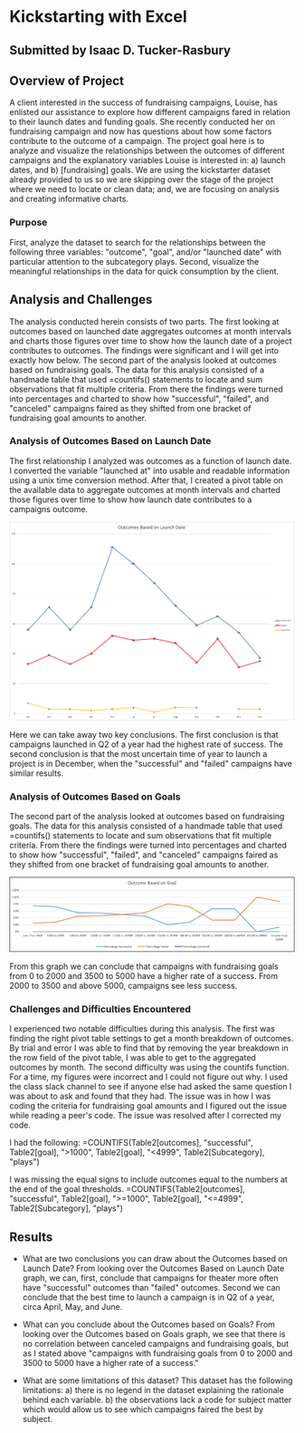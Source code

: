 # Kickstarting with Excel
Submitted by Isaac D. Tucker-Rasbury
---

## Overview of Project
A client interested in the success of fundraising campaigns, Louise, has enlisted our assistance
to explore how different campaigns fared in relation to their launch dates and funding goals. 
She recently conducted her on fundraising campaign and now has questions about how some factors 
contribute to the outcome of a campaign. The project goal here is to analyze and visualize
the relationships between the outcomes of different campaigns and the explanatory variables
Louise is interested in: a) launch dates, and b) [fundraising] goals. We are using the 
kickstarter dataset already provided to us so we are skipping over the stage of the 
project where we need to locate or clean data; and, we are focusing on analysis and creating informative charts.


### Purpose
First, analyze the dataset to search for the relationships between the following three 
variables: "outcome", "goal", and/or "launched date" with particular attention to the subcategory
plays. Second, visualize the meaningful relationships in the data for quick consumption by the client.


## Analysis and Challenges
The analysis conducted herein consists of two parts. The first looking at outcomes based on
launched date aggregates outcomes at month intervals and charts those figures over time to
show how the launch date of a project contributes to outcomes. The findings were significant and 
I will get into exactly how below. The second part of the analysis looked at outcomes based on 
fundraising goals. The data for this analysis consisted of a handmade table that used =countifs()
statements to locate and sum observations that fit multiple criteria. From there the findings were
turned into percentages and charted to show how "successful", "failed", and "canceled" campaigns
faired as they shifted from one bracket of fundraising goal amounts to another.

### Analysis of Outcomes Based on Launch Date
The first relationship I analyzed was outcomes as a function of launch date. I converted the 
variable "launched at" into usable and readable information using a unix time conversion method.
After that, I created a pivot table on the available data to aggregate outcomes at month intervals 
and charted those figures over time to show how launch date contributes to a campaigns outcome. 

![](Theater_outcomes_vs_Launch.png)

Here we can take away two key conclusions. The first conclusion is that campaigns launched in 
Q2 of a year had the highest rate of success. The second conclusion is that the most uncertain time of year
to launch a project is in December, when the "successful" and "failed" campaigns have similar 
results.

### Analysis of Outcomes Based on Goals
The second part of the analysis looked at outcomes based on fundraising goals. The data for this analysis consisted of a handmade table that used =countifs()
statements to locate and sum observations that fit multiple criteria. From there the findings were
turned into percentages and charted to show how "successful", "failed", and "canceled" campaigns
faired as they shifted from one bracket of fundraising goal amounts to another.

![](Outcomes_vs_Goals.png)

From this graph we can conclude that campaigns with fundraising goals from 0 to 2000 and 
3500 to 5000 have a higher rate of a success. From 2000 to 3500 and above 5000, campaigns
see less success.

### Challenges and Difficulties Encountered
I experienced two notable difficulties during this analysis. The first was finding the 
right pivot table settings to get a month breakdown of outcomes. By trial and error I was 
able to find that by removing the year breakdown in the row field of the pivot table, I was
able to get to the aggregated outcomes by month. The second difficulty was using the countifs 
function. For a time, my figures were incorrect and I could not figure out why. I used the 
class slack channel to see if anyone else had asked the same question I was about to ask and 
found that they had. The issue was in how I was coding the criteria for fundraising goal amounts and 
I figured out the issue while reading a peer's code. The issue was resolved after I corrected my code.

I had the following:
=COUNTIFS(Table2[outcomes], "successful", Table2[goal], ">1000", Table2[goal], "<4999", Table2[Subcategory], "plays")

I was missing the equal signs to include outcomes equal to the numbers at the end of the goal 
thresholds.
=COUNTIFS(Table2[outcomes], "successful", Table2[goal], ">=1000", Table2[goal], "<=4999", Table2[Subcategory], "plays")


## Results

- What are two conclusions you can draw about the Outcomes based on Launch Date?
From looking over the Outcomes Based on Launch Date graph, we can, first, conclude that campaigns 
for theater more often have "successful" outcomes than "failed" outcomes. Second we can 
conclude that the best time to launch a campaign is in Q2 of a year, circa April, May, and June.

- What can you conclude about the Outcomes based on Goals?
From looking over the Outcomes based on Goals graph, we see that there is no correlation between
canceled campaigns and fundraising goals, but as I stated above "campaigns with fundraising
 goals from 0 to 2000 and 3500 to 5000 have a higher rate of a success."

- What are some limitations of this dataset?
This dataset has the following limitations:
a) there is no legend in the dataset explaining the rationale behind each variable.
b) the observations lack a code for subject matter which would allow us to see which campaigns
faired the best by subject.
